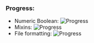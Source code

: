 ### Progress:
 - Numeric Boolean: ![Progress](https://geps.dev/progress/100)
 - Mixins: ![Progress](https://geps.dev/progress/0)
 - File formatting: ![Progress](https://geps.dev/progress/0)

